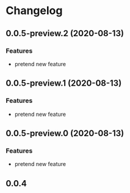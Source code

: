 # Changelog

## 0.0.5-preview.2 (2020-08-13)

### Features

- pretend new feature

## 0.0.5-preview.1 (2020-08-13)

### Features

- pretend new feature

## 0.0.5-preview.0 (2020-08-13)

### Features

- pretend new feature

## 0.0.4
